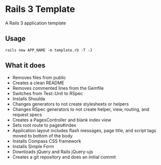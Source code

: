 # Rails 3 Template

A Rails 3 application template

## Usage

`rails new APP_NAME -m template.rb -T -J`

## What it does
* Removes files from public
* Creates a clean README
* Removes commented lines from the Gemfile
* Switches from Test::Unit to RSpec
* Installs Shoulda
* Changes generators to not create stylesheets or helpers
* Changes RSpec generators to not create helper, view, routing, and request specs 
* Creates a PagesController and blank index view
* Sets root route to pages#index
* Application layout includes flash messages, page title, and script tags moved to bottom of the body
* Installs Compass CSS framework
* Installs Simple Form
* Downloads jQuery and Rails jQuery-ujs
* Creates a git repository and does an initial commit
